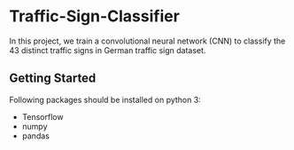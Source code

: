 # Traffic-Sign-Classifier


 In this project, we train a convolutional neural network (CNN) to classify the 43 distinct traffic signs in German traffic sign dataset.


## Getting Started

Following packages should be installed on python 3:

- Tensorflow
- numpy
- pandas

